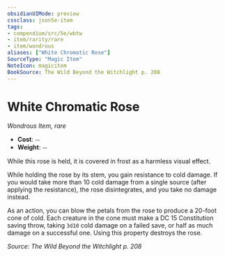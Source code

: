 ```yaml
---
obsidianUIMode: preview
cssclass: json5e-item
tags:
- compendium/src/5e/wbtw
- item/rarity/rare
- item/wondrous
aliases: ["White Chromatic Rose"]
SourceType: "Magic Item"
NoteIcon: magicitem
BookSource: The Wild Beyond the Witchlight p. 208
---
```

# White Chromatic Rose
*Wondrous Item, rare*  

- **Cost**: ⏤
- **Weight**: ⏤

While this rose is held, it is covered in frost as a harmless visual effect.

While holding the rose by its stem, you gain resistance to cold damage. If you would take more than 10 cold damage from a single source (after applying the resistance), the rose disintegrates, and you take no damage instead.

As an action, you can blow the petals from the rose to produce a 20-foot cone of cold. Each creature in the cone must make a DC 15 Constitution saving throw, taking `3d10` cold damage on a failed save, or half as much damage on a successful one. Using this property destroys the rose.

*Source: The Wild Beyond the Witchlight p. 208*
